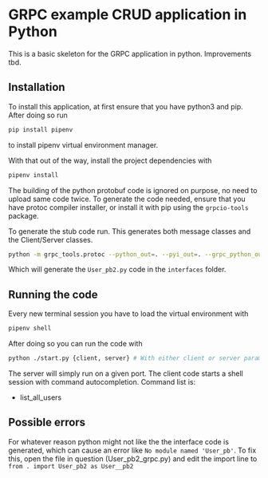 # GRPC example CRUD application in Python

This is a basic skeleton for the GRPC application in python. Improvements tbd.

## Installation
To install this application, at first ensure that you have python3 and pip. After doing so run 
```bash
pip install pipenv
```
to install pipenv virtual environment manager.

With that out of the way, install the project dependencies with
```bash
pipenv install
```

The building of the python protobuf code is ignored on purpose, no need to upload same code twice.
To generate the code needed, ensure that you have protoc compiler installer, or install it with pip using the `grpcio-tools` package.

To generate the stub code run. This generates both message classes and the Client/Server classes.
```bash
python -m grpc_tools.protoc --python_out=. --pyi_out=. --grpc_python_out=. ./User.proto -Iinterfaces=.
```
Which will generate the `User_pb2.py` code in the `interfaces` folder.

## Running the code
Every new terminal session you have to load the virtual environment with 
```bash
pipenv shell
```

After doing so you can run the code with 
```bash
python ./start.py {client, server} # With either client or server parameter to start it.
```

The server will simply run on a given port. 
The client code starts a shell session with command autocompletion.
Command list is:
 * list_all_users

## Possible errors

For whatever reason python might not like the the interface code is generated, which can cause an error like `No module named 'User_pb'`. To fix this, open the file in question (User_pb2_grpc.py) and edit the import line to `from . import User_pb2 as User__pb2`
